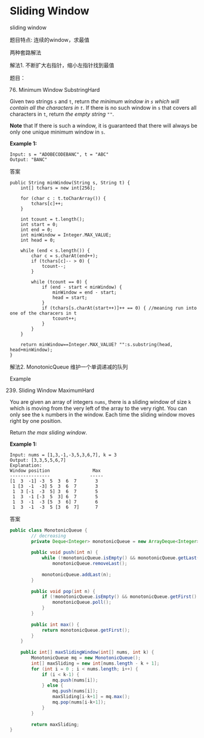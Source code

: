 # Sliding Window

sliding window

题目特点: 连续的window，求最值

两种套路解法



解法1. 不断扩大右指针，缩小左指针找到最值

题目：

76. Minimum Window SubstringHard

Given two strings `s` and `t`, return _the minimum window in `s` which will contain all the characters in `t`_. If there is no such window in `s` that covers all characters in `t`, return _the empty string `""`_.

**Note** that If there is such a window, it is guaranteed that there will always be only one unique minimum window in `s`.

**Example 1:**

```text
Input: s = "ADOBECODEBANC", t = "ABC"
Output: "BANC"
```

答案

```text
public String minWindow(String s, String t) {
    int[] tchars = new int[256];

    for (char c : t.toCharArray()) {
        tchars[c]++;
    }

    int tcount = t.length();
    int start = 0;
    int end = 0;
    int minWindow = Integer.MAX_VALUE;
    int head = 0;

    while (end < s.length()) {
        char c = s.charAt(end++);
        if (tchars[c]-- > 0) {
            tcount--;
        }

        while (tcount == 0) {
            if (end - start < minWindow) {
                minWindow = end - start;
                head = start;
            }
            if (tchars[s.charAt(start++)]++ == 0) { //meaning run into one of the characers in t
                tcount++;
            }
        }
    }

    return minWindow==Integer.MAX_VALUE? "":s.substring(head, head+minWindow);
}
```



解法2. MonotonicQueue 维护一个单调递减的队列

Example



239. Sliding Window MaximumHard

You are given an array of integers `nums`, there is a sliding window of size `k` which is moving from the very left of the array to the very right. You can only see the `k` numbers in the window. Each time the sliding window moves right by one position.

Return _the max sliding window_.

**Example 1:**

```text
Input: nums = [1,3,-1,-3,5,3,6,7], k = 3
Output: [3,3,5,5,6,7]
Explanation: 
Window position                Max
---------------               -----
[1  3  -1] -3  5  3  6  7       3
 1 [3  -1  -3] 5  3  6  7       3
 1  3 [-1  -3  5] 3  6  7       5
 1  3  -1 [-3  5  3] 6  7       5
 1  3  -1  -3 [5  3  6] 7       6
 1  3  -1  -3  5 [3  6  7]      7
```

答案

```java
public class MonotonicQueue {
        // decreasing
        private Deque<Integer> monotonicQueue = new ArrayDeque<Integer>();
        
        public void push(int n) {
            while (!monotonicQueue.isEmpty() && monotonicQueue.getLast() < n)
                monotonicQueue.removeLast();
            
            monotonicQueue.addLast(n);
        }
        
        public void pop(int n) {
            if (!monotonicQueue.isEmpty() && monotonicQueue.getFirst() == n) {
                monotonicQueue.poll();
            }
        }
        
        public int max() {
            return monotonicQueue.getFirst();
        }
    }
    
    public int[] maxSlidingWindow(int[] nums, int k) {
        MonotonicQueue mq = new MonotonicQueue();
        int[] maxSliding = new int[nums.length - k + 1];
        for (int i = 0 ; i < nums.length; i++) {
            if (i < k-1) {
                mq.push(nums[i]);
            } else {
                mq.push(nums[i]);
                maxSliding[i-k+1] = mq.max();
                mq.pop(nums[i-k+1]);
            }
        }
        
        return maxSliding;
}
```


